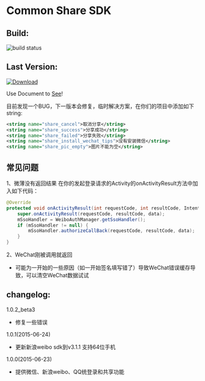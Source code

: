 # Common Share SDK
## Build:
![build status](https://travis-ci.org/henjue/sharesdk.svg?branch=1.0.3_beta1)

## Last Version:
[ ![Download](https://api.bintray.com/packages/henjue/maven/sharesdk/images/download.svg) ](https://bintray.com/henjue/maven/sharesdk/_latestVersion)

Use Document to [See](http://www.j99.so/2015/06/24/Android-Share-Sdk-%E4%BD%BF%E7%94%A8%E6%95%99%E7%A8%8B/)!

目前发现一个BUG，下一版本会修复，临时解决方案，在你们的项目中添加如下string:
```xml
<string name="share_cancel">取消分享</string>
<string name="share_success">分享成功</string>
<string name="share_failed">分享失败</string>
<string name="share_install_wechat_tips">没有安装微信</string>
<string name="share_pic_empty">图片不能为空</string>
```

## 常见问题
1、微薄没有返回结果
在你的发起登录请求的Activity的onActivityResult方法中加入如下代码：
```java
@Override
protected void onActivityResult(int requestCode, int resultCode, Intent data) {
    super.onActivityResult(requestCode, resultCode, data);  
    mSsoHandler = WeiboAuthManager.getSsoHandler();  
    if (mSsoHandler != null) {
        mSsoHandler.authorizeCallBack(requestCode, resultCode, data);  
    }
}
```
2、WeChat刚被调用就返回
* 可能为一开始的一些原因（如一开始签名填写错了）导致WeChat错误缓存导致，可以清空WeChat数据试试


## changelog:
1.0.2_beta3
* 修复一些错误

1.0.1(2015-06-24)
* 更新新浪weibo sdk到v3.1.1 支持64位手机

1.0.0(2015-06-23)
* 提供微信、新浪weibo、QQ统登录和共享功能
